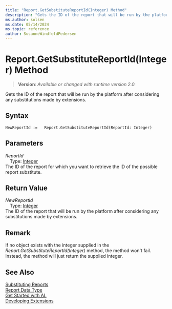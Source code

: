 ```yaml
---
title: "Report.GetSubstituteReportId(Integer) Method"
description: "Gets the ID of the report that will be run by the platform after considering any substitutions made by extensions."
ms.author: solsen
ms.date: 05/14/2024
ms.topic: reference
author: SusanneWindfeldPedersen
---
```

[//]: # (START>DO_NOT_EDIT)
[//]: # (IMPORTANT:Do not edit any of the content between here and the END>DO_NOT_EDIT.)
[//]: # (Any modifications should be made in the .xml files in the ModernDev repo.)
# Report.GetSubstituteReportId(Integer) Method
> **Version**: _Available or changed with runtime version 2.0._

Gets the ID of the report that will be run by the platform after considering any substitutions made by extensions.


## Syntax
```AL
NewReportId :=   Report.GetSubstituteReportId(ReportId: Integer)
```
## Parameters
*ReportId*  
&emsp;Type: [Integer](../integer/integer-data-type.md)  
The ID of the report for which you want to retrieve the ID of the possible report substitute.  


## Return Value
*NewReportId*  
&emsp;Type: [Integer](../integer/integer-data-type.md)  
The ID of the report that will be run by the platform after considering any substitutions made by extensions.


[//]: # (IMPORTANT: END>DO_NOT_EDIT)

## Remark
If no object exists with the integer supplied in the _Report.GetSubstituteReportId(Integer)_ method, the method won't fail. Instead, the method will just return the supplied integer.


## See Also
[Substituting Reports](../../devenv-substituting-reports.md)  
[Report Data Type](report-data-type.md)  
[Get Started with AL](../../devenv-get-started.md)  
[Developing Extensions](../../devenv-dev-overview.md)
